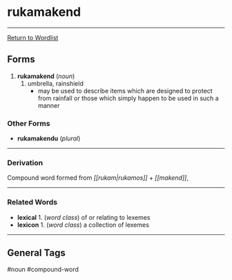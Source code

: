 # rukamakend
---
[Return to Wordlist](_dict_LETTER)

## Forms
1. **rukamakend** (_noun_) 
	1. umbrella, rainshield
		+ may be used to describe items which are designed to protect from rainfall or those which simply happen to be used in such a manner

### Other Forms

- **rukamakendu** (_plural_)

---
### Derivation

Compound word formed from *[[rukam|rukamos]]* + *[[makend]]*, 

---
### Related Words

* **lexical** 1. (_word class_) of or relating to lexemes
* **lexicon** 1. (*word class*) a collection of lexemes

---
## General Tags

#noun #compound-word
